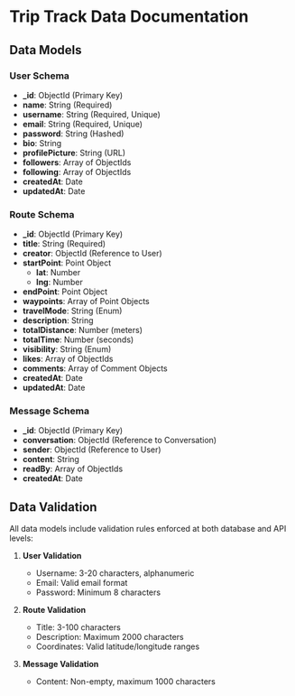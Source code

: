 # Trip Track Data Documentation

## Data Models

### User Schema

- **\_id**: ObjectId (Primary Key)
- **name**: String (Required)
- **username**: String (Required, Unique)
- **email**: String (Required, Unique)
- **password**: String (Hashed)
- **bio**: String
- **profilePicture**: String (URL)
- **followers**: Array of ObjectIds
- **following**: Array of ObjectIds
- **createdAt**: Date
- **updatedAt**: Date

### Route Schema

- **\_id**: ObjectId (Primary Key)
- **title**: String (Required)
- **creator**: ObjectId (Reference to User)
- **startPoint**: Point Object
  - **lat**: Number
  - **lng**: Number
- **endPoint**: Point Object
- **waypoints**: Array of Point Objects
- **travelMode**: String (Enum)
- **description**: String
- **totalDistance**: Number (meters)
- **totalTime**: Number (seconds)
- **visibility**: String (Enum)
- **likes**: Array of ObjectIds
- **comments**: Array of Comment Objects
- **createdAt**: Date
- **updatedAt**: Date

### Message Schema

- **\_id**: ObjectId (Primary Key)
- **conversation**: ObjectId (Reference to Conversation)
- **sender**: ObjectId (Reference to User)
- **content**: String
- **readBy**: Array of ObjectIds
- **createdAt**: Date

## Data Validation

All data models include validation rules enforced at both database and API levels:

1. **User Validation**

   - Username: 3-20 characters, alphanumeric
   - Email: Valid email format
   - Password: Minimum 8 characters

2. **Route Validation**

   - Title: 3-100 characters
   - Description: Maximum 2000 characters
   - Coordinates: Valid latitude/longitude ranges

3. **Message Validation**
   - Content: Non-empty, maximum 1000 characters
